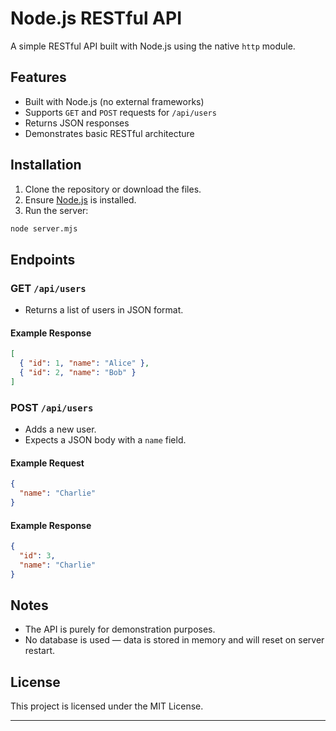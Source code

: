 # Node.js RESTful API

A simple RESTful API built with Node.js using the native `http` module.

## Features

- Built with Node.js (no external frameworks)
- Supports `GET` and `POST` requests for `/api/users`
- Returns JSON responses
- Demonstrates basic RESTful architecture

## Installation

1. Clone the repository or download the files.
2. Ensure [Node.js](https://nodejs.org/) is installed.
3. Run the server:

```bash
node server.mjs
```

## Endpoints

### GET `/api/users`

- Returns a list of users in JSON format.

#### Example Response

```json
[
  { "id": 1, "name": "Alice" },
  { "id": 2, "name": "Bob" }
]
```

### POST `/api/users`

- Adds a new user.
- Expects a JSON body with a `name` field.

#### Example Request

```json
{
  "name": "Charlie"
}
```

#### Example Response

```json
{
  "id": 3,
  "name": "Charlie"
}
```

## Notes

- The API is purely for demonstration purposes.
- No database is used — data is stored in memory and will reset on server restart.

## License

This project is licensed under the MIT License.

---
